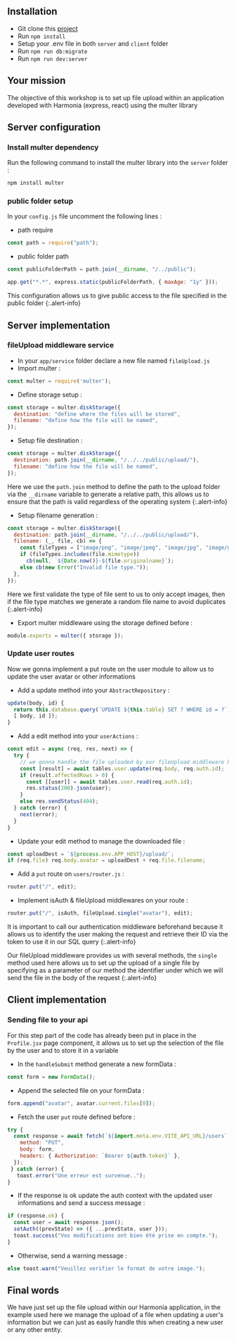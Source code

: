 ## Installation

- Git clone this [project](https://github.com/WildCodeSchool-2024-02/js-paris-workshop-fileUpload)
- Run `npm install`
- Setup your .env file in both `server` and `client` folder
- Run `npm run db:migrate`
- Run `npm run dev:server`

## Your mission

The objective of this workshop is to set up file upload within an application developed with Harmonia (express, react) using the multer library

## Server configuration

### Install multer dependency

Run the following command to install the multer library into the `server` folder :

```bash
npm install multer
```

### public folder setup

In your `config.js` file uncomment the following lines :

- path require

```js
const path = require("path");
```

- public folder path

```js
const publicFolderPath = path.join(__dirname, "/../public");

app.get("*.*", express.static(publicFolderPath, { maxAge: "1y" }));
```

This configuration allows us to give public access to the file specified in the public folder
{:.alert-info}

## Server implementation

### fileUpload middleware service

- In your `app/service` folder declare a new file named `fileUpload.js`
- Import multer :
```js
const multer = require('multer');
```
- Define storage setup : 
```js
const storage = multer.diskStorage({
  destination: "define where the files will be stored",
  filename: "define how the file will be named",
});
```
- Setup file destination :
```js
const storage = multer.diskStorage({
  destination: path.join(__dirname, "/../../public/upload/"),
  filename: "define how the file will be named",
});
```
Here we use the `path.join` method to define the path to the upload folder via the `__dirname` variable to generate a relative path, this allows us to ensure that the path is valid regardless of the operating system
{:.alert-info}
- Setup filename generation : 
```js
const storage = multer.diskStorage({
  destination: path.join(__dirname, "/../../public/upload/"),
  filename: (_, file, cb) => {
    const fileTypes = ["image/png", "image/jpeg", "image/jpg", "image/gif"];
    if (fileTypes.includes(file.mimetype))
      cb(null, `${Date.now()}-${file.originalname}`);
    else cb(new Error("Invalid file type."));
  },
});
```
Here we first validate the type of file sent to us to only accept images, then if the file type matches we generate a random file name to avoid duplicates
{:.alert-info}
- Export multer middleware using the storage defined before : 
```js
module.exports = multer({ storage });
```

### Update user routes

Now we gonna implement a put route on the user module to allow us to update the user avatar or other informations

- Add a update method into your `AbstractRepository` : 
```js
update(body, id) {
  return this.database.query(`UPDATE ${this.table} SET ? WHERE id = ?`, 
  [ body, id ]);
}
```
- Add a edit method into your `userActions` :
```js
const edit = async (req, res, next) => {
  try {
    // we gonna handle the file uploaded by our fileUpload middleware here
    const [result] = await tables.user.update(req.body, req.auth.id);
    if (result.affectedRows > 0) {
      const [[user]] = await tables.user.read(req.auth.id);
      res.status(200).json(user);
    }
    else res.sendStatus(404);
  } catch (error) {
    next(error);
  }
}
```
- Update your edit method to manage the downloaded file :
```js
const uploadDest = `${process.env.APP_HOST}/upload/`;
if (req.file) req.body.avatar = uploadDest + req.file.filename;
```
- Add a `put` route on `users/router.js` :
```js
router.put("/", edit);
```
- Implement isAuth & fileUpload middlewares on your route :
```js
router.put("/", isAuth, fileUpload.single("avatar"), edit);
```
It is important to call our authentication middleware beforehand because it allows us to identify the user making the request and retrieve their ID via the token to use it in our SQL query
{:.alert-info}

Our fileUpload middleware provides us with several methods, the `single` method used here allows us to set up the upload of a single file by specifying as a parameter of our method the identifier under which we will send the file in the body of the request
{:.alert-info}

## Client implementation

### Sending file to your api

For this step part of the code has already been put in place in the `Profile.jsx` page component, it allows us to set up the selection of the file by the user and to store it in a variable

- In the `handleSubmit` method generate a new formData :
```js
const form = new FormData();
```
- Append the selected file on your formData :
```js
form.append("avatar", avatar.current.files[0]);
```
- Fetch the user `put` route defined before :
```js
try {
  const response = await fetch(`${import.meta.env.VITE_API_URL}/users`, {
    method: "PUT",
    body: form,
    headers: { Authorization: `Bearer ${auth.token}` },
  });
 } catch (error) {
   toast.error("Une erreur est survenue..");
}
```
- If the response is ok update the auth context with the updated user informations and send a success message : 
```js
if (response.ok) {
  const user = await response.json();
  setAuth((prevState) => ({ ...prevState, user }));
  toast.success("Vos modifications ont bien été prise en compte.");
}
```
- Otherwise, send a warning message : 
```js
else toast.warn("Veuillez verifier le format de votre image.");
```

## Final words

We have just set up the file upload within our Harmonia application, in the example used here we manage the upload of a file when updating a user's information but we can just as easily handle this when creating a new user or any other entity.
